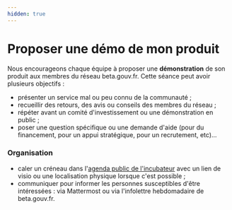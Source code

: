 ```yaml
---
hidden: true
---
```


# Proposer une démo de mon produit

Nous encourageons chaque équipe à proposer une **démonstration** de son produit aux membres du réseau beta.gouv.fr. Cette séance peut avoir plusieurs objectifs :

* présenter un service mal ou peu connu de la communauté ;
* recueillir des retours, des avis ou conseils des membres du réseau ;
* répéter avant un comité d'investissement ou une démonstration en public ;
* poser une question spécifique ou une demande d'aide (pour du financement, pour un appui stratégique, pour un recrutement, etc)...

### Organisation

* caler un créneau dans l'[agenda public de l'incubateur](https://calendar.google.com/calendar/u/0/embed?src=0ieonqap1r5jeal5ugeuhoovlg@group.calendar.google.com\&ctz=Europe/Paris) avec un lien de visio ou une localisation physique lorsque c'est possible ;
* communiquer pour informer les personnes susceptibles d'être intéressées : via Mattermost ou via l'infolettre hebdomadaire de beta.gouv.fr.
